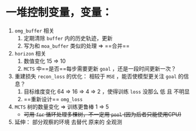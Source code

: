 
# 一堆控制变量，变量： 

1.  `omg_buffer` 相关
	1. 定期清除 `buffer`  内的历史轨迹，更新
	2. 写为和 `moa_buffer` 类似的处理 $\Longrightarrow$ ==合并==
2.  `horizon` 相关
	1. 数值变化  $15$ $\Longrightarrow$ $10$
	2.  `MCTS` 中==是否==每步需要更新 `goal` ，还是一段时间更新一次？
3. 重建损失 `recon_loss`  的优化： 相较于 `MSE` ，能否使模型更关注 `goal` 的信息？
	1. 目标维度变化 $64$ $\Longrightarrow$ $16$ $\Longrightarrow$ $4$ $\Longrightarrow$ $2$ ，使得训练 `loss` 没那么 低 且 不明显
	2. ==重新设计== `omg_loss` 
4. `MCTS` 树的数量变化 $\Longrightarrow$ 训练更鲁棒  $1$ $\Longrightarrow$ $5$
	-  ~~可用 `for` 循环处理多棵树，不一定用 `pool` (因为后者只能使用CPU)~~
5. 延伸： 部分观察的环境 去替代 原来的 全观测